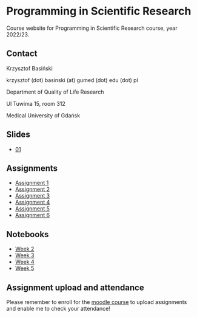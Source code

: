 # Programming in Scientific Research

Course website for Programming in Scientific Research course, year 2022/23.

## Contact

Krzysztof Basiński

krzysztof (dot) basinski (at) gumed (dot) edu (dot) pl

Department of Quality of Life Research

Ul Tuwima 15, room 312

Medical University of Gdańsk


## Slides

- [01](01.html)


## Assignments

- [Assignment 1](assignments/a01.md)
- [Assignment 2](assignments/a02.md)
- [Assignment 3](assignments/a03.md)
- [Assignment 4](assignments/a04.md)
- [Assignment 5](assignments/a05.md)
- [Assignment 6](assignments/a06.md)

## Notebooks

- [Week 2](notebooks/week2.ipynb)
- [Week 3](notebooks/week3.ipynb)
- [Week 4](notebooks/week4.ipynb)
- [Week 5](notebooks/week5.ipynb)


## Assignment upload and attendance

Please remember to enroll for the [moodle course](https://szkolenia.gumed.edu.pl/course/view.php?id=5177) to upload assignments and enable me to check your attendance!
